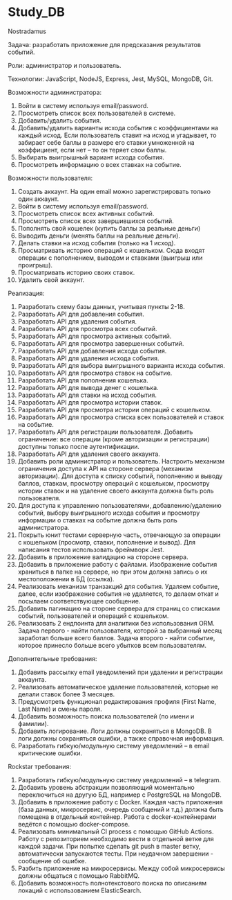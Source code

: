 # Study_DB
Nostradamus

Задача: разработать приложение для предсказания результатов событий.

Роли: администратор и пользователь.

Технологии: JavaScript, NodeJS, Express, Jest, MySQL, MongoDB, Git.

Возможности администратора:

1.	Войти в систему используя email/password.
2.	Просмотреть список всех пользователей в системе.
3.	Добавить/удалить события.
4.	Добавить/удалить варианты исхода события с коэффициентами на каждый исход. Если пользователь ставит на исход и угадывает, то забирает себе баллы в размере его ставки умноженной на коэффициент, если нет – то он теряет свои баллы.
5.	Выбирать выигрышный вариант исхода события.
6.	Просмотреть информацию о всех ставках на событие. 

Возможности пользователя:
1.	Создать аккаунт. На один email можно зарегистрировать только один аккаунт.
2.	Войти в систему используя email/password.
3.	Просмотреть список всех активных событий.
4.	Просмотреть список всех завершившихся событий.
5.	Пополнять свой кошелек (купить баллы за реальные деньги)
6.	Выводить деньги (менять баллы на реальные деньги).
7.	Делать ставки на исход события (только на 1 исход).
8.	Просматривать историю операций с кошельком. Сюда входят операции с пополнением, выводом и ставками (выигрыш или проигрыш).
9.	Просматривать историю своих ставок.
10.	Удалить свой аккаунт.

Реализация:											
1.	Разработать схему базы данных, учитывая пункты 2-18.
2.	Разработать API для добавления события.
3.	Разработать API для удаления события.
4.	Разработать API для просмотра всех событий.
5.	Разработать API для просмотра активных событий.
6.	Разработать API для просмотра завершенных событий.
7.	Разработать API для добавления исхода события.
8.	Разработать API для удаления исхода события.
9.	Разработать API для выбора выигрышного варианта исхода события.
10.	Разработать API для просмотра ставок на событие.
11.	Разработать API для пополнения кошелька.
12.	Разработать API для вывода денег с кошелька.
13.	Разработать API для ставки на исход события.
14.	Разработать API для просмотра истории ставок.
15.	Разработать API для просмотра истории операций с кошельком.
16.	Разработать API для просмотра списка всех пользователей и ставок на событие.
17.	Разработать API для регистрации пользователя. Добавить ограничение: все операции (кроме авторизации и регистрации) доступны только после аутентификации.
18.	Разработать API для удаления своего аккаунта.
19.	Добавить роли администратор и пользователь. Настроить механизм ограничения доступа к API на стороне сервера (механизм авторизации). Для доступа к списку событий, пополнению и выводу баллов, ставкам, просмотру операций с кошельком, просмотру истории ставок и на удаление своего аккаунта должна быть роль пользователя. 
20.	Для доступа к управлению пользователями, добавлению/удалению событий, выбору выигрышного исхода события и просмотру информации о ставках на событие должна быть роль администратора. 
21.	Покрыть юнит тестами серверную часть, отвечающую за операции с кошельком (просмотр, ставки, пополнение и вывод).  Для написания тестов использовать фреймворк Jest. 
22.	Добавить в приложение валидацию на стороне сервера.
23.	Добавить в приложение работу с файлами. Изображение события храниться в папке на сервере, но при этом должна запись о их местоположении в БД (ссылка). 
24.	Реализовать механизм транзакций для события. Удаляем событие, далее, если изображение события не удаляется, то делаем откат и посылаем соответствующее сообщение.
25.	Добавить пагинацию на стороне сервера для страниц со списками событий, пользователей и операций с кошельком.
26.	Реализовать 2 ендпоинта для аналитики без использования ORM. Задача первого - найти пользователя, которой за выбранный месяц заработал больше всего баллов.  Задача второго - найти событие, которое принесло больше всего убытков всем пользователям.

Дополнительные требования:
1.	Добавить рассылку email уведомлений при удалении и регистрации аккаунта.
2.	Реализовать автоматическое удаление пользователей, которые не делали ставок более 3 месяцев.
3.	Предусмотреть функционал редактирования профиля (First Name, Last Name) и смены пароля.
4.	Добавить возможность поиска пользователей (по имени и фамилии).
5.	Добавить логирование. Логи должны сохраняться в MongoDB. В логи должны сохраняться ошибки, а также справочная информация.
6.	Разработать гибкую/модульную систему уведомлений – в email критические ошибки.

Rockstar требования:
1.	Разработать гибкую/модульную систему уведомлений – в telegram.
2.	Добавить уровень абстракции позволяющий моментально переключиться на другую БД, например с PostgreSQL на MongoDB.
3.	Добавить в приложение работу с Docker. Каждая часть приложения (база данных, микросервис, очередь сообщений и т.д.) должна быть помещена в отдельный контейнер. Работа с docker-контейнерами ведётся с помощью docker-compose.
4.	Реализовать минимальный CI process с помощью GitHub Actions. Работу с репозиторием необходимо вести в отдельной ветке для каждой задачи. При попытке сделать git push в master ветку, автоматически запускаются тесты. При неудачном завершении - сообщение об ошибке.
5.	Разбить приложение на микросервисы. Между собой микросервисы должны общаться с помощью RabbitMQ.
6.	Добавить возможность полнотекстового поиска по описаниям локаций с использованием ElasticSearch.

